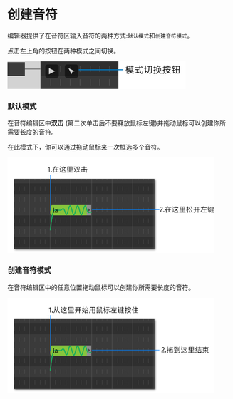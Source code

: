 # 创建音符

编辑器提供了在音符区输入音符的两种方式:`默认模式`和`创建音符模式`。

点击左上角的按钮在两种模式之间切换。

![](image/creating-notes-1.jpg)

### 默认模式

在音符编辑区中**双击** (第二次单击后不要释放鼠标左键)并拖动鼠标可以创建你所需要长度的音符。

在此模式下，你可以通过拖动鼠标来一次框选多个音符。

![](image/creating-notes-2.jpg)

### 创建音符模式

在音符编辑区中的任意位置拖动鼠标可以创建你所需要长度的音符。

![](image/creating-notes-3.jpg)